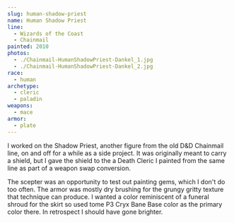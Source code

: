 ```yaml
---
slug: human-shadow-priest
name: Human Shadow Priest
line:
  - Wizards of the Coast
  - Chainmail
painted: 2010
photos:
  - ./Chainmail-HumanShadowPriest-Dankel_1.jpg
  - ./Chainmail-HumanShadowPriest-Dankel_2.jpg
race:
  - human
archetype:
  - cleric
  - paladin
weapons:
  - mace
armor:
  - plate
---
```


I worked on the Shadow Priest, another figure from the old D&D Chainmail line, on and off for a while as a side project. It was originally meant to carry a shield, but I gave the shield to the a Death Cleric I painted from the same line as part of a weapon swap conversion.

The scepter was an opportunity to test out painting gems, which I don't do too often. The armor was mostly dry brushing for the grungy gritty texture that technique can produce. I wanted a color reminiscent of a funeral shroud for the skirt so used tome P3 Cryx Bane Base color as the primary color there. In retrospect I should have gone brighter.
